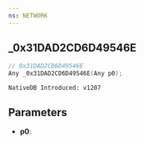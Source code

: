 ```yaml
---
ns: NETWORK
---
```

## _0x31DAD2CD6D49546E

```c
// 0x31DAD2CD6D49546E
Any _0x31DAD2CD6D49546E(Any p0);
```

```
NativeDB Introduced: v1207
```

## Parameters
* **p0**:
